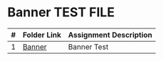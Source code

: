 # Banner TEST FILE 
|   #   | Folder Link | Assignment Description |
| :---: | ----------- | ---------------------- |
| 1|  <a href ="https://github.com/ezapez/2143-OOP-Zapata/blob/main/Assignments/A03/A03.cpp">Banner</a>|Banner Test                       |
